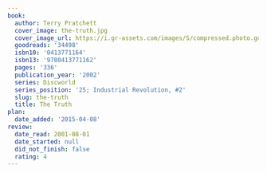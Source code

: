 ```yaml
---
book:
  author: Terry Pratchett
  cover_image: the-truth.jpg
  cover_image_url: https://i.gr-assets.com/images/S/compressed.photo.goodreads.com/books/1347487127l/34498.jpg
  goodreads: '34498'
  isbn10: '0413771164'
  isbn13: '9780413771162'
  pages: '336'
  publication_year: '2002'
  series: Discworld
  series_position: '25; Industrial Revolution, #2'
  slug: the-truth
  title: The Truth
plan:
  date_added: '2015-04-08'
review:
  date_read: 2001-08-01
  date_started: null
  did_not_finish: false
  rating: 4
---
```

